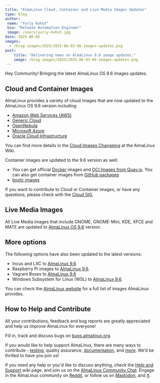 ```yaml
---
title: "AlmaLinux Cloud, Container and Live Media Images Updates"
type: blog
author: 
 name: "Yuriy Kohut"
 bio: "Release Automation Engineer"
 image: /users/yuriy-kohut.jpg
date: 2025-06-05
images:
  - /blog-images/2025/2025-06-03-96-images-updates.png
post: 
    title: "Delivering news on AlmaLinux 9.6 image updates."
    image: /blog-images/2025/2025-06-03-96-images-updates.png
---
```


Hey Community! Bringing the latest AlmaLinux OS 9.6 images updates.

## Cloud and Container Images

AlmaLinux provides a variety of cloud images that are now updated to the AlmaLinux OS 9.6 version including: 
* [Amazon Web Services (AWS)](https://wiki.almalinux.org/cloud/AWS.html)
* [Generic Cloud](https://wiki.almalinux.org/cloud/Generic-cloud.html)
* [OpenNebula](https://wiki.almalinux.org/cloud/OpenNebula.html)
* [Microsoft Azure](https://wiki.almalinux.org/cloud/Azure.html)
* [Oracle Cloud Infrastructure](https://cloudmarketplace.oracle.com/marketplace/en_US/listing/127985411/)

You can find more details in the [Cloud Images Changelog](https://wiki.almalinux.org/cloud/cloud-changelog.html) at the AlmaLinux Wiki. 

Container images are updated to the 9.6 version as well:
* You can get official [Docker](https://hub.docker.com/_/almalinux) images and [OCI Images from Quay.io](https://quay.io/organization/almalinuxorg). You can also get container images from [GitHub packages](https://github.com/orgs/AlmaLinux/packages)
* [bootc images](https://quay.io/repository/almalinuxorg/almalinux-bootc?tab=tags)

If you want to contribute to Cloud or Container images, or have any questions, please check with the [Cloud SIG](https://wiki.almalinux.org/sigs/Cloud.html).

## Live Media Images

All Live Media images that include GNOME, GNOME-Mini, KDE, XFCE and MATE are updated to [AlmaLinux OS 9.6](https://repo.almalinux.org/almalinux/9.6/live/) version.

## More options 

The following options have also been updated to the latest versions:
* Incus and LXC to [AlmaLinux 9.6](https://images.linuxcontainers.org/images/almalinux/9/).
* Raspberry Pi images to [AlmaLinux 9.6](https://repo.almalinux.org/almalinux/9.6/raspberrypi/images/).
* Vagrant Boxes to [AlmaLinux 9.6](https://portal.cloud.hashicorp.com/vagrant/discover/almalinux/9) 
* Windows Subsystem for Linux (WSL) to [AlmaLinux 9.6](https://wiki.almalinux.org/documentation/wsl.html).

You can check the [AlmaLinux website](https://almalinux.org/get-almalinux/) for a full list of images AlmaLinux provides.

## How to Help and Сontribute 

All your contributions, feedback and bug reports are greatly appreciated and help us improve AlmaLinux for everyone! 

Fill in, track and discuss bugs on [bugs.almalinux.org](https://bugs.almalinux.org/).

If you would like to help support AlmaLinux, there are many ways to contribute - [testing](https://wiki.almalinux.org/Contribute-to-Testing.html), quality assurance, [documentation](https://wiki.almalinux.org/Contribute-to-Documentation.html), and [more](https://wiki.almalinux.org/Contribute.html). We’d be thrilled to have you join us!

If you need any help or you'd like to discuss anything, check the [Help and Support](https://wiki.almalinux.org/Help-and-Support.html) wiki page, and join us on the [AlmaLinux Community Chat](https://chat.almalinux.org). Engage in the AlmaLinux community on [Reddit](https://reddit.com/r/almalinux), or follow us on [Mastodon](https://fosstodon.org/@almalinux), and [X](https://x.com/almalinux).
